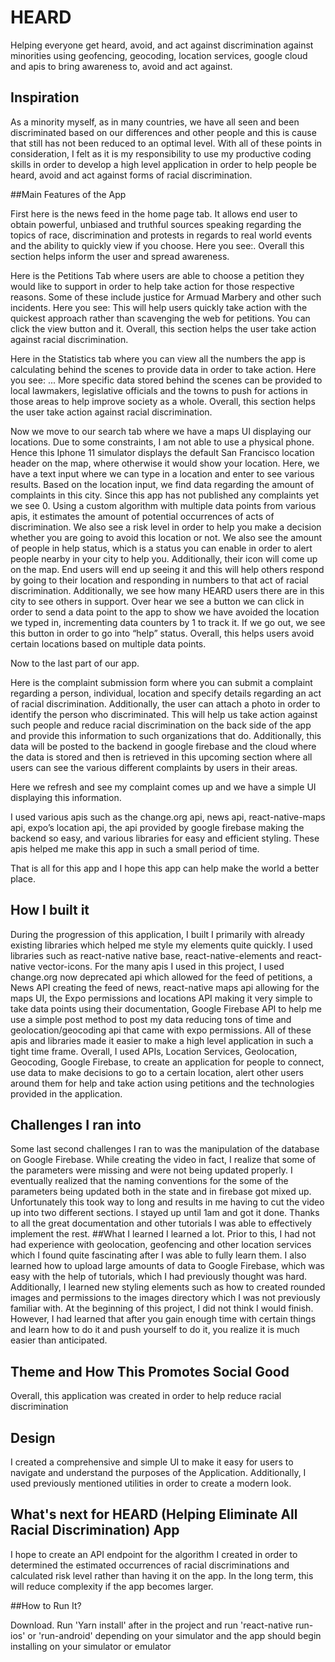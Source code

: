 # HEARD
Helping everyone get heard, avoid, and act against discrimination against minorities using geofencing, geocoding, location services, google cloud and apis to bring awareness to, avoid and act against.
## Inspiration
As a minority myself, as in many countries, we have all seen and been discriminated based on our differences and other people and this is cause that still has not been reduced to an optimal level. With all of these points in consideration, I felt as it is my responsibility to use my productive coding skills in order to develop a high level application in order to help people be heard, avoid and act against forms of racial discrimination.

##Main Features of the App

First here is the news feed in the home page tab. It allows end user to obtain powerful, unbiased and truthful sources speaking regarding the topics of race, discrimination and protests in regards to real world events and the ability to quickly view if you choose. Here you see:. Overall this section helps inform the user and spread awareness.

Here is the Petitions Tab where users are able to choose a petition they would like to support in order to help take action for those respective reasons. Some of these include justice for Armuad Marbery and other such incidents. Here you see: This will help users quickly take action with the quickest approach rather than scavenging the web for petitions. You can click the view button and it. Overall, this section helps the user take action against racial discrimination.

Here in the Statistics tab where you can view all the numbers the app is calculating behind the scenes to provide data in order to take action. Here you see: ... More specific data stored behind the scenes can be provided to local lawmakers, legislative officials and the towns to push for actions in those areas to help improve society as a whole. Overall, this section helps the user take action against racial discrimination.

Now we move to our search tab where we have a maps UI displaying our locations. Due to some constraints, I am not able to use a physical phone. Hence this Iphone 11 simulator displays the default San Francisco location header on the map, where otherwise it would show your location. Here, we have a text input where we can type in a location and enter to see various results. Based on the location input, we find data regarding the amount of complaints in this city. Since this app has not published any complaints yet we see 0. Using a custom algorithm with multiple data points from various apis, it estimates the amount of potential occurrences of acts of discrimination. We also see a risk level in order to help you make a decision whether you are going to avoid this location or not. We also see the amount of people in help status, which is a status you can enable in order to alert people nearby in your city to help you. Additionally, their icon will come up on the map. End users will end up seeing it and this will help others respond by going to their location and responding in numbers to that act of racial discrimination. Additionally, we see how many HEARD users there are in this city to see others in support. Over hear we see a button we can click in order to send a data point to the app to show we have avoided the location we typed in, incrementing data counters by 1 to track it. If we go out, we see this button in order to go into “help” status. Overall, this helps users avoid certain locations based on multiple data points.

Now to the last part of our app.

Here is the complaint submission form where you can submit a complaint regarding a person, individual, location and specify details regarding an act of racial discrimination. Additionally, the user can attach a photo in order to identify the person who discriminated. This will help us take action against such people and reduce racial discrimination on the back side of the app and provide this information to such organizations that do. Additionally, this data will be posted to the backend in google firebase and the cloud where the data is stored and then is retrieved in this upcoming section where all users can see the various different complaints by users in their areas. 

Here we refresh and see my complaint comes up and we have a simple UI displaying this information. 

I used various apis such as the change.org api, news api, react-native-maps api, expo’s location api, the api provided by google firebase making the backend so easy, and various libraries for easy and efficient styling. These apis helped me make this app in such a small period of time. 

That is all for this app and I hope this app can help make the world a better place.

## How I built it
During the progression of this application, I built I primarily with already existing libraries which helped me style my elements quite quickly. I used libraries such as react-native native base, react-native-elements and react-native vector-icons. For the many apis I used in this project, I used change.org now deprecated api which allowed for the feed of petitions, a News API creating the feed of news, react-native maps api allowing for the maps UI, the Expo permissions and locations API making it very simple to take data points using their documentation, Google Firebase API to help me use a simple post method to post my data reducing tons of time and geolocation/geocoding api that came with expo permissions. All of these apis and libraries made it easier to make a high level application in such a tight time frame. Overall, I used APIs, Location Services, Geolocation, Geocoding, Google Firebase, to create an application for people to connect, use data to make decisions to go to a certain location, alert other users around them for help and take action using petitions and the technologies provided in the application.

## Challenges I ran into
Some last second challenges I ran to was the manipulation of the database on Google Firebase. While creating the video in fact, I realize that some of the parameters were missing and were not being updated properly. I eventually realized that the naming conventions for the some of the parameters being updated both in the state and in firebase got mixed up. Unfortunately this took way to long and results in me having to cut the video up into two different sections. I stayed up until 1am and got it done. Thanks to all the great documentation and other tutorials I was able to effectively implement the rest.
##What I learned
I learned a lot. Prior to this, I had not had experience with geolocation, geofencing and other location services which I found quite fascinating after I was able to fully learn them. I also learned how to upload large amounts of data to Google Firebase, which was easy with the help of tutorials, which I had previously thought was hard. Additionally, I learned new styling elements such as how to created rounded images and permissions to the images directory which I was not previously familiar with. At the beginning of this project, I did not think I would finish. However, I had learned that after you gain enough time with certain things and learn how to do it and push yourself to do it, you realize it is much easier than anticipated. 
## Theme and How This Promotes Social Good
Overall, this application was created in order to help reduce racial discrimination
## Design
I created a comprehensive and simple UI to make it easy for users to navigate and understand the purposes of the Application. Additionally, I used previously mentioned utilities in order to create a modern look.
## What's next for HEARD (Helping Eliminate All Racial Discrimination) App
I hope to create an API endpoint for the algorithm I created in order to determined the estimated occurrences of racial discriminations and calculated risk level rather than having it on the app. In the long term, this will reduce complexity if the app becomes larger.

##How to Run It?

Download. Run 'Yarn install' after in the project and run 'react-native run-ios' or 'run-android' depending on your simulator and the app should begin installing on your simulator or emulator
